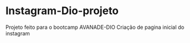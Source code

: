 # Instagram-Dio-projeto

Projeto feito para o bootcamp AVANADE-DIO
Criação de pagina inicial do instagram

<p align="center">
  <img src="https://ibb.co/YB3q7nT/>
</p>
